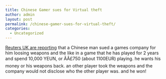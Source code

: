 ```yaml
---
title: Chinese Gamer sues for Virtual theft
author: admin
layout: post
permalink: /chinese-gamer-sues-for-virtual-theft/
categories:
  - Uncategorized
---
```

[Reuters UK are reporting][1] that a Chinese man sued a games company for him loosing weapons and the like in a game that he has played for 2 years and spend 10,000 YEUN, or ÃÂ£750 (about 1100EUR) playing. he wants his money or his weapons back. an other player took the weapons and the company would not disclose who the other player was. and he won!

 [1]: http://www.reuters.co.uk/newsArticle.jhtml?type=internetNews&storyID=4020911&section=news